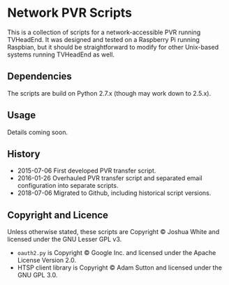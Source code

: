 # Network PVR Scripts
This is a collection of scripts for a network-accessible PVR running TVHeadEnd. It was designed and tested on a Raspberry Pi running Raspbian, but it should be straightforward to modify for other Unix-based systems running TVHeadEnd as well.

## Dependencies

The scripts are build on Python 2.7.x (though may work down to 2.5.x).

## Usage

Details coming soon.

## History

* 2015-07-06 First developed PVR transfer script.
* 2016-01-26 Overhauled PVR transfer script and separated email configuration into separate scripts.
* 2018-07-06 Migrated to Github, including historical script versions.

## Copyright and Licence

Unless otherwise stated, these scripts are Copyright © Joshua White and licensed under the GNU Lesser GPL v3.

* `oauth2.py` is Copyright © Google Inc. and licensed under the Apache License Version 2.0.
* HTSP client library is Copyright © Adam Sutton and licensed under the GNU GPL 3.0.

